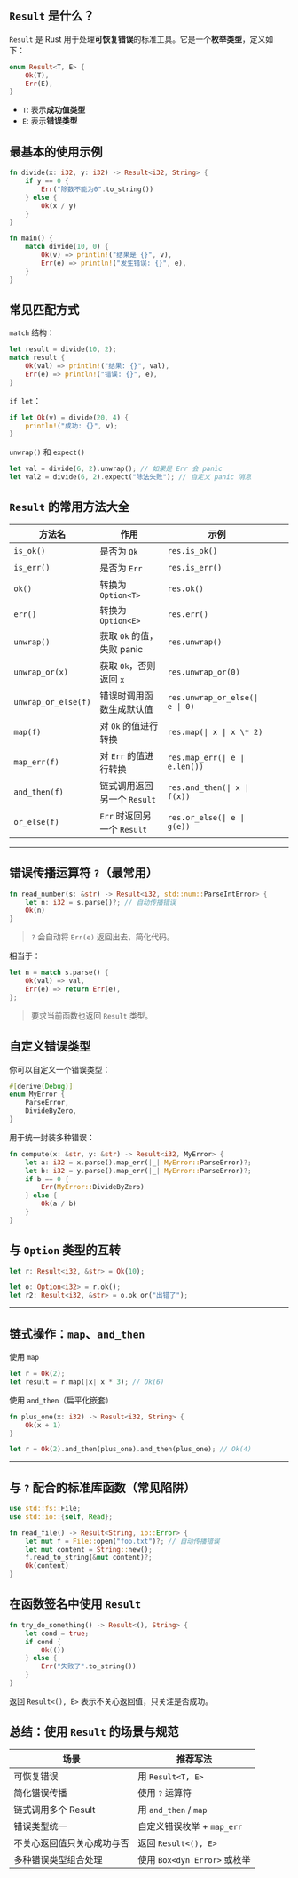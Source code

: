 ## `Result` 是什么？

`Result` 是 Rust 用于处理**可恢复错误**的标准工具。它是一个**枚举类型**，定义如下：

```rust
enum Result<T, E> {
    Ok(T),
    Err(E),
}
```

* `T`: 表示**成功值类型**
* `E`: 表示**错误类型**


## 最基本的使用示例

```rust
fn divide(x: i32, y: i32) -> Result<i32, String> {
    if y == 0 {
        Err("除数不能为0".to_string())
    } else {
        Ok(x / y)
    }
}

fn main() {
    match divide(10, 0) {
        Ok(v) => println!("结果是 {}", v),
        Err(e) => println!("发生错误: {}", e),
    }
}
```


## 常见匹配方式

`match` 结构：

```rust
let result = divide(10, 2);
match result {
    Ok(val) => println!("结果: {}", val),
    Err(e) => println!("错误: {}", e),
}
```

`if let`：

```rust
if let Ok(v) = divide(20, 4) {
    println!("成功: {}", v);
}
```

`unwrap()` 和 `expect()`

```rust
let val = divide(6, 2).unwrap(); // 如果是 Err 会 panic
let val2 = divide(6, 2).expect("除法失败"); // 自定义 panic 消息
```


## `Result` 的常用方法大全

| 方法名                 | 作用                    | 示例                      |   |            |
| ------------------- | --------------------- | ----------------------- | - | ---------- |
| `is_ok()`           | 是否为 `Ok`              | `res.is_ok()`           |   |            |
| `is_err()`          | 是否为 `Err`             | `res.is_err()`          |   |            |
| `ok()`              | 转换为 `Option<T>`       | `res.ok()`              |   |            |
| `err()`             | 转换为 `Option<E>`       | `res.err()`             |   |            |
| `unwrap()`          | 获取 `Ok` 的值，失败 panic   | `res.unwrap()`          |   |            |
| `unwrap_or(x)`      | 获取 `Ok`，否则返回 `x`      | `res.unwrap_or(0)`      |   |            |
| `unwrap_or_else(f)` | 错误时调用函数生成默认值          | `res.unwrap_or_else(\| e \| 0)`       |
| `map(f)`            | 对 `Ok` 的值进行转换         | `res.map(\| x \| x \* 2)`  |
| `map_err(f)`        | 对 `Err` 的值进行转换        | `res.map_err(\| e \| e.len())` |
| `and_then(f)`       | 链式调用返回另一个 `Result`    | `res.and_then(\| x \| f(x))`    |
| `or_else(f)`        | `Err` 时返回另一个 `Result` | `res.or_else(\| e \| g(e))`    |

---

## 错误传播运算符 `?`（最常用）

```rust
fn read_number(s: &str) -> Result<i32, std::num::ParseIntError> {
    let n: i32 = s.parse()?; // 自动传播错误
    Ok(n)
}
```

> `?` 会自动将 `Err(e)` 返回出去，简化代码。

相当于：

```rust
let n = match s.parse() {
    Ok(val) => val,
    Err(e) => return Err(e),
};
```

> 要求当前函数也返回 `Result` 类型。


## 自定义错误类型

你可以自定义一个错误类型：

```rust
#[derive(Debug)]
enum MyError {
    ParseError,
    DivideByZero,
}
```

用于统一封装多种错误：

```rust
fn compute(x: &str, y: &str) -> Result<i32, MyError> {
    let a: i32 = x.parse().map_err(|_| MyError::ParseError)?;
    let b: i32 = y.parse().map_err(|_| MyError::ParseError)?;
    if b == 0 {
        Err(MyError::DivideByZero)
    } else {
        Ok(a / b)
    }
}
```


## 与 `Option` 类型的互转

```rust
let r: Result<i32, &str> = Ok(10);

let o: Option<i32> = r.ok();
let r2: Result<i32, &str> = o.ok_or("出错了");
```

---

## 链式操作：`map`、`and_then`

使用 `map`

```rust
let r = Ok(2);
let result = r.map(|x| x * 3); // Ok(6)
```

使用 `and_then`（扁平化嵌套）

```rust
fn plus_one(x: i32) -> Result<i32, String> {
    Ok(x + 1)
}

let r = Ok(2).and_then(plus_one).and_then(plus_one); // Ok(4)
```

---

## 与 `?` 配合的标准库函数（常见陷阱）

```rust
use std::fs::File;
use std::io::{self, Read};

fn read_file() -> Result<String, io::Error> {
    let mut f = File::open("foo.txt")?; // 自动传播错误
    let mut content = String::new();
    f.read_to_string(&mut content)?;
    Ok(content)
}
```


## 在函数签名中使用 `Result`

```rust
fn try_do_something() -> Result<(), String> {
    let cond = true;
    if cond {
        Ok(())
    } else {
        Err("失败了".to_string())
    }
}
```

返回 `Result<(), E>` 表示不关心返回值，只关注是否成功。


## 总结：使用 `Result` 的场景与规范

| 场景            | 推荐写法                    |
| ------------- | ----------------------- |
| 可恢复错误         | 用 `Result<T, E>`        |
| 简化错误传播        | 使用 `?` 运算符              |
| 链式调用多个 Result | 用 `and_then` / `map`    |
| 错误类型统一        | 自定义错误枚举 + `map_err`     |
| 不关心返回值只关心成功与否 | 返回 `Result<(), E>`      |
| 多种错误类型组合处理    | 使用 `Box<dyn Error>` 或枚举 |
